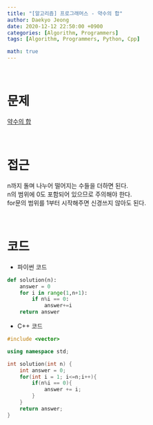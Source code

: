 ```yaml
---
title: "[알고리즘] 프로그래머스 - 약수의 합"
author: Daekyo Jeong
date: 2020-12-12 22:50:00 +0900
categories: [Algorithm, Programmers]
tags: [Algorithm, Programmers, Python, Cpp]

math: true
---
```


<br/>

# **문제**


[약수의 합](https://programmers.co.kr/learn/courses/30/lessons/12928)

<br/>

# **접근**  

n까지 돌며 나누어 떨어지는 수들을 더하면 된다.  
n의 범위에 0도 포함되어 있으므로 주의해야 한다.   
for문의 범위를 1부터 시작해주면 신경쓰지 않아도 된다.  

<br/>

# **코드**


- 파이썬 코드   

```py
def solution(n):
    answer = 0
    for i in range(1,n+1):
        if n%i == 0:
            answer+=i
    return answer
```


- C++ 코드

```cpp
#include <vector>

using namespace std;

int solution(int n) {
    int answer = 0;
    for(int i = 1; i<=n;i++){
        if(n%i == 0){
            answer += i;
        }
    }
    return answer;
}
```



<br/>
